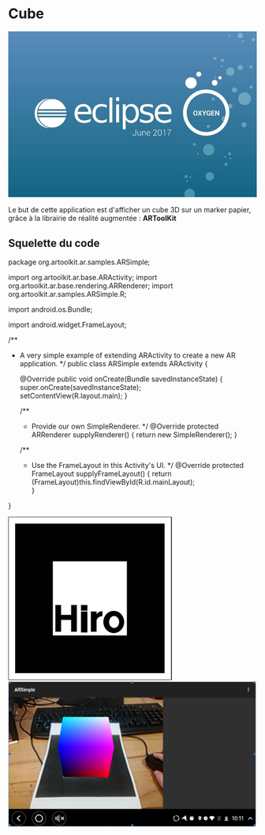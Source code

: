 # Cube

![install-eclipse-oxygen.jpg](https://github.com/meloeenazaire/Cube/blob/master/install-eclipse-oxygen.jpg)

Le but de cette application est d'afficher un cube 3D sur un marker papier, grâce à la librairie de réalité augmentée : 
**ARToolKit**

## Squelette du code
package org.artoolkit.ar.samples.ARSimple;

import org.artoolkit.ar.base.ARActivity;
import org.artoolkit.ar.base.rendering.ARRenderer;
import org.artoolkit.ar.samples.ARSimple.R;

import android.os.Bundle;

import android.widget.FrameLayout;

/**
 * A very simple example of extending ARActivity to create a new AR application.
 */
public class ARSimple extends ARActivity
{

	@Override
	public void onCreate(Bundle savedInstanceState)
	{
		super.onCreate(savedInstanceState);      
		setContentView(R.layout.main); 
	}
 
	/**
	 * Provide our own SimpleRenderer.
	 */
	@Override
	protected ARRenderer supplyRenderer()
	{
		return new SimpleRenderer();
	}
	
	/**
	 * Use the FrameLayout in this Activity's UI.
	 */
	@Override
	protected FrameLayout supplyFrameLayout()
	{
		return (FrameLayout)this.findViewById(R.id.mainLayout);    	
	}

}


![HIRO.png](https://github.com/meloeenazaire/Cube/blob/master/HIRO.PNG)
![cube.png](https://github.com/meloeenazaire/Cube/blob/master/cube.PNG)
